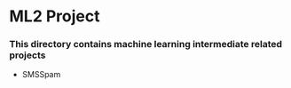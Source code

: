 # ML2 Project
### This directory contains machine learning intermediate related projects


- SMSSpam
